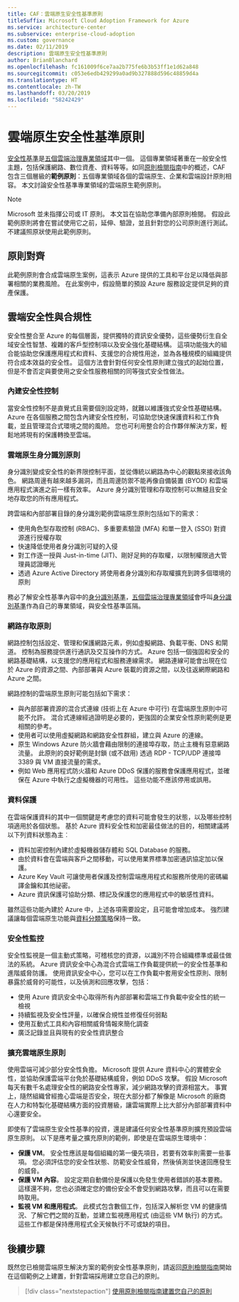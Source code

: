 ```yaml
---
title: CAF：雲端原生安全性基準原則
titleSuffix: Microsoft Cloud Adoption Framework for Azure
ms.service: architecture-center
ms.subservice: enterprise-cloud-adoption
ms.custom: governance
ms.date: 02/11/2019
description: 雲端原生安全性基準原則
author: BrianBlanchard
ms.openlocfilehash: fc161009f6ce7aa2b775fe6b3b53ff1e1d62a848
ms.sourcegitcommit: c053e6edb429299a0ad9b327888d596c48859d4a
ms.translationtype: HT
ms.contentlocale: zh-TW
ms.lasthandoff: 03/20/2019
ms.locfileid: "58242429"
---
```

# <a name="cloud-native-security-baseline-policy"></a>雲端原生安全性基準原則

[安全性基準](overview.md)是[五個雲端治理專業領域](../governance-disciplines.md)其中一個。 這個專業領域著重在一般安全性主題，包括保護網路、數位資產、資料等等。如同[原則檢閱指南](../policy-compliance/what-is-a-cloud-policy-review.md)中的概述，CAF 包含三個層級的**範例原則**：五個專業領域各個的雲端原生、企業和雲端設計原則相容。 本文討論安全性基準專業領域的雲端原生範例原則。

> [!NOTE]
> Microsoft 並未指揮公司或 IT 原則。 本文旨在協助您準備內部原則檢閱。 假設此範例原則將會在嘗試使用它之前，延伸、驗證，並且針對您的公司原則進行測試。 不建議照原狀使用此範例原則。

## <a name="policy-alignment"></a>原則對齊

此範例原則會合成雲端原生案例，這表示 Azure 提供的工具和平台足以降低與部署相關的業務風險。 在此案例中，假設簡單的預設 Azure 服務設定提供足夠的資產保護。

## <a name="cloud-security-and-compliance"></a>雲端安全性與合規性

安全性整合至 Azure 的每個層面，提供獨特的資訊安全優勢，這些優勢衍生自全域安全性智慧、複雜的客戶型控制項以及安全強化基礎結構。 這項功能強大的組合能協助您保護應用程式和資料、支援您的合規性用途，並為各種規模的組織提供符合成本效益的安全性。 這個方法會針對任何安全性原則建立強式的起始位置，但是不會否定與要使用之安全性服務相關的同等強式安全性做法。

### <a name="built-in-security-controls"></a>內建安全性控制

當安全性控制不是直覺式且需要個別設定時，就難以維護強式安全性基礎結構。 Azure 在各個服務之間包含內建安全性控制，可協助您快速保護資料和工作負載，並且管理混合式環境之間的風險。 您也可利用整合的合作夥伴解決方案，輕鬆地將現有的保護轉換至雲端。

### <a name="cloud-native-identity-policies"></a>雲端原生身分識別原則

身分識別變成安全性的新界限控制平面，並從傳統以網路為中心的觀點來接收該角色。 網路周邊有越來越多漏洞，而且周邊防禦不能再像自備裝置 (BYOD) 和雲端應用程式演進之前一樣有效率。 Azure 身分識別管理和存取控制可以無縫且安全地存取您的所有應用程式。

跨雲端和內部部署目錄的身分識別範例雲端原生原則包括如下的需求：

* 使用角色型存取控制 (RBAC)、多重要素驗證 (MFA) 和單一登入 (SSO) 對資源進行授權存取
* 快速降低使用者身分識別可疑的入侵
* 對工作逐一授與 Just-in-time (JIT)、剛好足夠的存取權，以限制權限過大管理員認證曝光
* 透過 Azure Active Directory 將使用者身分識別和存取權擴充到跨多個環境的原則

務必了解安全性基準內容中的[身分識別基準](../identity-baseline/overview.md)，[五個雲端治理專業領域](../overview.md)會呼叫[身分識別基準](../identity-baseline/overview.md)作為自己的專業領域，與安全性基準區隔。

### <a name="network-access-policies"></a>網路存取原則

網路控制包括設定、管理和保護網路元素，例如虛擬網路、負載平衡、DNS 和閘道。 控制為服務提供進行通訊及交互操作的方式。 Azure 包括一個強固和安全的網路基礎結構，以支援您的應用程式和服務連線需求。 網路連線可能會出現在位於 Azure 的資源之間、內部部署與 Azure 裝載的資源之間，以及往返網際網路和 Azure 之間。

網路控制的雲端原生原則可能包括如下需求：

* 與內部部署資源的混合式連線 (技術上在 Azure 中可行) 在雲端原生原則中可能不允許。 混合式連線經過證明是必要的，更強固的企業安全性原則範例是更相關的參考。
* 使用者可以使用虛擬網路和網路安全性群組，建立與 Azure 的連線。
* 原生 Windows Azure 防火牆會藉由限制的連接埠存取，防止主機有惡意網路流量。 此原則的良好範例是封鎖 (或不啟用) 透過 RDP - TCP/UDP 連接埠 3389 與 VM 直接流量的需求。
* 例如 Web 應用程式防火牆和 Azure DDoS 保護的服務會保護應用程式，並確保在 Azure 中執行之虛擬機器的可用性。 這些功能不應該停用或誤用。

### <a name="data-protection"></a>資料保護

在雲端保護資料的其中一個關鍵是考慮您的資料可能會發生的狀態，以及哪些控制項適用於各個狀態。 基於 Azure 資料安全性和加密最佳做法的目的，相關建議將以下列資料狀態為主︰

* 資料加密控制內建於虛擬機器儲存體和 SQL Database 的服務。
* 由於資料會在雲端與客戶之間移動，可以使用業界標準加密通訊協定加以保護。
* Azure Key Vault 可讓使用者保護及控制雲端應用程式和服務所使用的密碼編譯金鑰和其他祕密。
* Azure 資訊保護可協助分類、標記及保護您的應用程式中的敏感性資料。

雖然這些功能內建於 Azure 中，上述各項需要設定，且可能會增加成本。 強烈建議讓每個雲端原生功能與[資料分類策略](../policy-compliance/what-is-data-classification.md)保持一致。

### <a name="security-monitoring"></a>安全性監控

安全性監視是一個主動式策略，可稽核您的資源，以識別不符合組織標準或最佳做法的系統。 Azure 資訊安全中心為混合式雲端工作負載提供統一的安全性基準和進階威脅防護。 使用資訊安全中心，您可以在工作負載中套用安全性原則、限制暴露於威脅的可能性，以及偵測和回應攻擊，包括：

* 使用 Azure 資訊安全中心取得所有內部部署和雲端工作負載中安全性的統一檢視
* 持續監視及安全性評量，以確保合規性並修復任何弱點
* 使用互動式工具和內容相關威脅情報來簡化調查
* 廣泛記錄並且與現有的安全性資訊整合

### <a name="extending-cloud-native-policies"></a>擴充雲端原生原則

使用雲端可減少部分安全性負擔。 Microsoft 提供 Azure 資料中心的實體安全性，並協助保護雲端平台免於基礎結構威脅，例如 DDoS 攻擊。 假設 Microsoft 每天有數千名處理安全性的網路安全性專家，減少網路攻擊的資源相當大。 事實上，隨然組織曾經擔心雲端是否安全，現在大部分都了解像是 Microsoft 的廠商在人力和特製化基礎結構方面的投資層級，讓雲端實際上比大部分內部部署資料中心還要安全。

即使有了雲端原生安全性基準的投資，還是建議任何安全性基準原則擴充預設雲端原生原則。 以下是應考量之擴充原則的範例，即使是在雲端原生環境中：

* **保護 VM**。 安全性應該是每個組織的第一優先項目，若要有效率則需要一些事項。 您必須評估您的安全性狀態、防範安全性威脅，然後偵測並快速回應發生的威脅。
* **保護 VM 內容**。 設定定期自動備份是保護以免發生使用者錯誤的基本要務。 這樣還不夠，您也必須確定您的備份安全不會受到網路攻擊，而且可以在需要時取用。
* **監視 VM 和應用程式**。 此模式包含數個工作，包括深入解析您 VM 的健康情況、了解它們之間的互動，並建立監視應用程式 (由這些 VM 執行) 的方式。 這些工作都是保持應用程式全天候執行不可或缺的項目。

## <a name="next-steps"></a>後續步驟

既然您已檢閱雲端原生解決方案的範例安全性基準原則，請返回[原則檢閱指南](../policy-compliance/what-is-a-cloud-policy-review.md)開始在這個範例之上建置，針對雲端採用建立您自己的原則。

> [!div class="nextstepaction"]
> [使用原則檢閱指南建置您自己的原則](../policy-compliance/what-is-a-cloud-policy-review.md)
